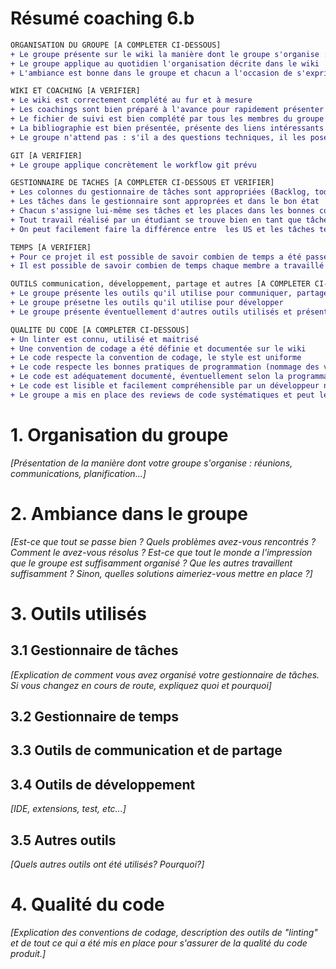 # Résumé coaching 6.b
```diff
ORGANISATION DU GROUPE [A COMPLETER CI-DESSOUS]
+ Le groupe présente sur le wiki la manière dont le groupe s'organise : planification des échanges et rencontres, déroulement et timing des réunions et séances de travail, outils de communication utilisés, …
+ Le groupe applique au quotidien l'organisation décrite dans le wiki
+ L'ambiance est bonne dans le groupe et chacun a l'occasion de s'exprimer et de s'investir.

WIKI ET COACHING [A VERIFIER]
+ Le wiki est correctement complété au fur et à mesure
+ Les coachings sont bien préparé à l'avance pour rapidement présenter les points et poser des questions
+ Le fichier de suivi est bien complété par tous les membres du groupe avant chaque coaching
+ La bibliographie est bien présentée, présente des liens intéressants et montre que les étudiants se sont bien documentés.  Les ressources sont + référencées dans le texte. 
+ Le groupe n'attend pas : s'il a des questions techniques, il les pose d'abord directement sur le chat

GIT [A VERIFIER]
+ Le groupe applique concrètement le workflow git prévu

GESTIONNAIRE DE TACHES [A COMPLETER CI-DESSOUS ET VERIFIER]
+ Les colonnes du gestionnaire de tâches sont appropriées (Backlog, todo, doing, to review, Done...)
+ Les tâches dans le gestionnaire sont approprées et dans le bon état
+ Chacun s'assigne lui-même ses tâches et les places dans les bonnes colonnes.
+ Tout travail réalisé par un étudiant se trouve bien en tant que tâche dans le gestionnaire.
+ On peut facilement faire la différence entre  les US et les tâches techniques.

TEMPS [A VERIFIER]
+ Pour ce projet il est possible de savoir combien de temps a été passé sur quelles parties du projet (backend, DB, API, frontend, test, analyse, + + + réunion, formation, rédaction, ...)
+ Il est possible de savoir combien de temps chaque membre a travaillé sur le projet.

OUTILS communication, développement, partage et autres [A COMPLETER CI-DESSOUS]
+ Le groupe présente les outils qu'il utilise pour communiquer, partager des fichiers, des éunions, etc…
+ Le groupe présetne les outils qu'il utilise pour développer
+ Le groupe présente éventuellement d'autres outils utilisés et présente leur utilisation

QUALITE DU CODE [A COMPLETER CI-DESSOUS]
+ Un linter est connu, utilisé et maitrisé
+ Une convention de codage a été définie et documentée sur le wiki
+ Le code respecte la convention de codage, le style est uniforme
+ Le code respecte les bonnes pratiques de programmation (nommage des variables, limitation du niveau d'imbrication, etc.)
+ Le code est adéquatement documenté, éventuellement selon la programmation par contrat (pré/post conditions)
+ Le code est lisible et facilement compréhensible par un développeur non impliqué dans le projet
+ Le groupe a mis en place des reviews de code systématiques et peut le démontrer
```

# 1. Organisation du groupe

_[Présentation de la manière dont votre groupe s'organise : réunions, communications, planification...]_

# 2. Ambiance dans le groupe

_[Est-ce que tout se passe bien ? Quels problèmes avez-vous rencontrés ? Comment le avez-vous résolus ? Est-ce que tout le monde a l'impression que le groupe est suffisamment organisé ? Que les autres travaillent suffisamment ? Sinon, quelles solutions aimeriez-vous mettre en place ?]_

# 3. Outils utilisés


## 3.1 Gestionnaire de tâches

_[Explication de comment vous avez organisé votre gestionnaire de tâches.  Si vous changez en cours de route, expliquez quoi et pourquoi]_

## 3.2 Gestionnaire de temps

## 3.3 Outils de communication et de partage

## 3.4 Outils de développement

_[IDE, extensions, test, etc...]_

## 3.5 Autres outils

_[Quels autres outils ont été utilisés?  Pourquoi?]_


# 4. Qualité du code

_[Explication des conventions de codage, description des outils de "linting" et de tout ce qui a été mis en place pour s'assurer de la qualité du code produit.]_